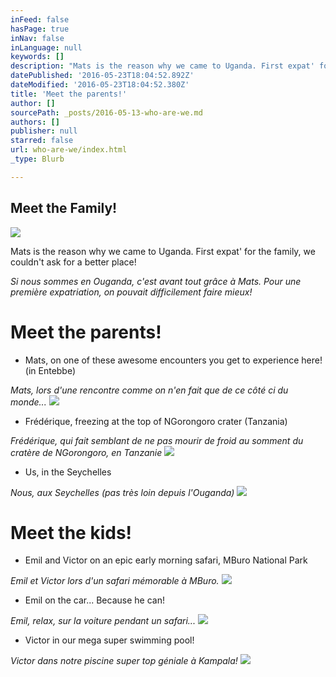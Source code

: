 ```yaml
---
inFeed: false
hasPage: true
inNav: false
inLanguage: null
keywords: []
description: "Mats is the reason why we came to Uganda. First expat' for the family, we couldn't ask for a better place!"
datePublished: '2016-05-23T18:04:52.892Z'
dateModified: '2016-05-23T18:04:52.380Z'
title: 'Meet the parents!'
author: []
sourcePath: _posts/2016-05-13-who-are-we.md
authors: []
publisher: null
starred: false
url: who-are-we/index.html
_type: Blurb

---
```

## Meet the Family!
![](https://the-grid-user-content.s3-us-west-2.amazonaws.com/f7869b5d-d8eb-4846-9c6c-83c7deb0b218.jpg)

Mats is the reason why we came to Uganda. First expat' for the family, we couldn't ask for a better place!

_Si nous sommes en Ouganda, c'est avant tout grâce à Mats. Pour une première expatriation, on pouvait difficilement faire mieux!_

# Meet the parents!

* Mats, on one of these awesome encounters you get to experience here! (in Entebbe)

_Mats, lors d'une rencontre comme on n'en fait que de ce côté ci du monde..._
![](https://the-grid-user-content.s3-us-west-2.amazonaws.com/0bc853bc-d008-4fe4-bf13-d38ca7100013.jpg)

* Frédérique, freezing at the top of NGorongoro crater (Tanzania)

_Frédérique, qui fait semblant de ne pas mourir de froid au somment du cratère de NGorongoro, en Tanzanie_
![](https://the-grid-user-content.s3-us-west-2.amazonaws.com/ae7d4a22-e096-4648-8798-88250f5711f3.jpg)

* Us, in the Seychelles

_Nous, aux Seychelles (pas très loin depuis l'Ouganda)_
![](https://the-grid-user-content.s3-us-west-2.amazonaws.com/f9bbda36-d889-4e95-ae7f-c215ca361aa2.jpg)

# Meet the kids!

* Emil and Victor on an epic early morning safari, MBuro National Park

_Emil et Victor lors d'un safari mémorable à MBuro._
![](https://the-grid-user-content.s3-us-west-2.amazonaws.com/3518d925-1cbf-47a4-a40b-fb36738544e4.jpg)

* Emil on the car... Because he can!

_Emil, relax, sur la voiture pendant un safari..._
![](https://the-grid-user-content.s3-us-west-2.amazonaws.com/05f57956-4401-4c17-95e8-c1a88af22b3e.jpg)

* Victor in our mega super swimming pool!

_Victor dans notre piscine super top géniale à Kampala!_
![](https://the-grid-user-content.s3-us-west-2.amazonaws.com/b3fbcaed-43a0-4461-bcd3-d311df7e56be.jpg)